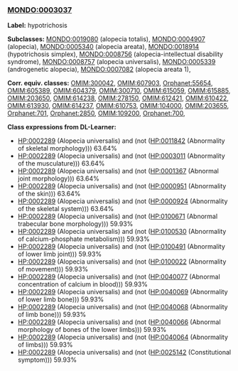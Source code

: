 
### [MONDO:0003037](http://purl.obolibrary.org/obo/MONDO_0003037)
**Label:** hypotrichosis

**Subclasses:** [MONDO:0019080](http://purl.obolibrary.org/obo/MONDO_0019080) (alopecia totalis), [MONDO:0004907](http://purl.obolibrary.org/obo/MONDO_0004907) (alopecia), [MONDO:0005340](http://purl.obolibrary.org/obo/MONDO_0005340) (alopecia areata), [MONDO:0018914](http://purl.obolibrary.org/obo/MONDO_0018914) (hypotrichosis simplex), [MONDO:0008756](http://purl.obolibrary.org/obo/MONDO_0008756) (alopecia-intellectual disability syndrome), [MONDO:0008757](http://purl.obolibrary.org/obo/MONDO_0008757) (alopecia universalis), [MONDO:0005339](http://purl.obolibrary.org/obo/MONDO_0005339) (androgenetic alopecia), [MONDO:0007082](http://purl.obolibrary.org/obo/MONDO_0007082) (alopecia areata 1), 

**Corr. equiv. classes:** [OMIM:300042](http://purl.obolibrary.org/obo/OMIM_300042), [OMIM:607903](http://purl.obolibrary.org/obo/OMIM_607903), [Orphanet:55654](http://www.orpha.net/ORDO/Orphanet_55654), [OMIM:605389](http://purl.obolibrary.org/obo/OMIM_605389), [OMIM:604379](http://purl.obolibrary.org/obo/OMIM_604379), [OMIM:300710](http://purl.obolibrary.org/obo/OMIM_300710), [OMIM:615059](http://purl.obolibrary.org/obo/OMIM_615059), [OMIM:615885](http://purl.obolibrary.org/obo/OMIM_615885), [OMIM:203650](http://purl.obolibrary.org/obo/OMIM_203650), [OMIM:614238](http://purl.obolibrary.org/obo/OMIM_614238), [OMIM:278150](http://purl.obolibrary.org/obo/OMIM_278150), [OMIM:612421](http://purl.obolibrary.org/obo/OMIM_612421), [OMIM:610422](http://purl.obolibrary.org/obo/OMIM_610422), [OMIM:613930](http://purl.obolibrary.org/obo/OMIM_613930), [OMIM:614237](http://purl.obolibrary.org/obo/OMIM_614237), [OMIM:610753](http://purl.obolibrary.org/obo/OMIM_610753), [OMIM:104000](http://purl.obolibrary.org/obo/OMIM_104000), [OMIM:203655](http://purl.obolibrary.org/obo/OMIM_203655), [Orphanet:701](http://www.orpha.net/ORDO/Orphanet_701), [Orphanet:2850](http://www.orpha.net/ORDO/Orphanet_2850), [OMIM:109200](http://purl.obolibrary.org/obo/OMIM_109200), [Orphanet:700](http://www.orpha.net/ORDO/Orphanet_700), 

**Class expressions from DL-Learner:**

- [HP:0002289](http://purl.obolibrary.org/obo/HP_0002289) (Alopecia universalis) and (not ([HP:0011842](http://purl.obolibrary.org/obo/HP_0011842) (Abnormality of skeletal morphology))) 63.64%
- [HP:0002289](http://purl.obolibrary.org/obo/HP_0002289) (Alopecia universalis) and (not ([HP:0003011](http://purl.obolibrary.org/obo/HP_0003011) (Abnormality of the musculature))) 63.64%
- [HP:0002289](http://purl.obolibrary.org/obo/HP_0002289) (Alopecia universalis) and (not ([HP:0001367](http://purl.obolibrary.org/obo/HP_0001367) (Abnormal joint morphology))) 63.64%
- [HP:0002289](http://purl.obolibrary.org/obo/HP_0002289) (Alopecia universalis) and (not ([HP:0000951](http://purl.obolibrary.org/obo/HP_0000951) (Abnormality of the skin))) 63.64%
- [HP:0002289](http://purl.obolibrary.org/obo/HP_0002289) (Alopecia universalis) and (not ([HP:0000924](http://purl.obolibrary.org/obo/HP_0000924) (Abnormality of the skeletal system))) 63.64%
- [HP:0002289](http://purl.obolibrary.org/obo/HP_0002289) (Alopecia universalis) and (not ([HP:0100671](http://purl.obolibrary.org/obo/HP_0100671) (Abnormal trabecular bone morphology))) 59.93%
- [HP:0002289](http://purl.obolibrary.org/obo/HP_0002289) (Alopecia universalis) and (not ([HP:0100530](http://purl.obolibrary.org/obo/HP_0100530) (Abnormality of calcium-phosphate metabolism))) 59.93%
- [HP:0002289](http://purl.obolibrary.org/obo/HP_0002289) (Alopecia universalis) and (not ([HP:0100491](http://purl.obolibrary.org/obo/HP_0100491) (Abnormality of lower limb joint))) 59.93%
- [HP:0002289](http://purl.obolibrary.org/obo/HP_0002289) (Alopecia universalis) and (not ([HP:0100022](http://purl.obolibrary.org/obo/HP_0100022) (Abnormality of movement))) 59.93%
- [HP:0002289](http://purl.obolibrary.org/obo/HP_0002289) (Alopecia universalis) and (not ([HP:0040077](http://purl.obolibrary.org/obo/HP_0040077) (Abnormal concentration of calcium in blood))) 59.93%
- [HP:0002289](http://purl.obolibrary.org/obo/HP_0002289) (Alopecia universalis) and (not ([HP:0040069](http://purl.obolibrary.org/obo/HP_0040069) (Abnormality of lower limb bone))) 59.93%
- [HP:0002289](http://purl.obolibrary.org/obo/HP_0002289) (Alopecia universalis) and (not ([HP:0040068](http://purl.obolibrary.org/obo/HP_0040068) (Abnormality of limb bone))) 59.93%
- [HP:0002289](http://purl.obolibrary.org/obo/HP_0002289) (Alopecia universalis) and (not ([HP:0040066](http://purl.obolibrary.org/obo/HP_0040066) (Abnormal morphology of bones of the lower limbs))) 59.93%
- [HP:0002289](http://purl.obolibrary.org/obo/HP_0002289) (Alopecia universalis) and (not ([HP:0040064](http://purl.obolibrary.org/obo/HP_0040064) (Abnormality of limbs))) 59.93%
- [HP:0002289](http://purl.obolibrary.org/obo/HP_0002289) (Alopecia universalis) and (not ([HP:0025142](http://purl.obolibrary.org/obo/HP_0025142) (Constitutional symptom))) 59.93%


